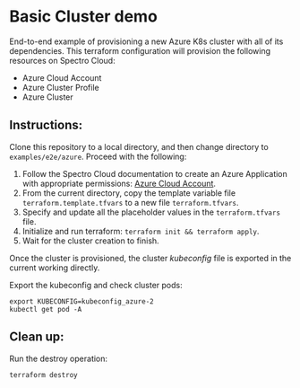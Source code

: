 # Basic Cluster demo

End-to-end example of provisioning a new Azure K8s cluster with all of its dependencies. This terraform configuration
will provision the following resources on Spectro Cloud:
- Azure Cloud Account
- Azure Cluster Profile
- Azure Cluster

## Instructions:

Clone this repository to a local directory, and then change directory to `examples/e2e/azure`. Proceed with the following:
1. Follow the Spectro Cloud documentation to create an Azure Application with appropriate permissions:
[Azure Cloud Account](https://docs.spectrocloud.com/clusters?clusterType=azure_cluster#creatinganazurecloudaccount).
2. From the current directory, copy the template variable file `terraform.template.tfvars` to a new file `terraform.tfvars`.
3. Specify and update all the placeholder values in the `terraform.tfvars` file.
4. Initialize and run terraform: `terraform init && terraform apply`.
5. Wait for the cluster creation to finish.

Once the cluster is provisioned, the cluster _kubeconfig_ file is exported in the current working directly.

Export the kubeconfig and check cluster pods:

```shell
export KUBECONFIG=kubeconfig_azure-2
kubectl get pod -A
```

## Clean up:

Run the destroy operation:

```shell
terraform destroy
```

